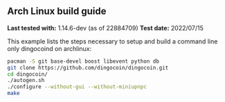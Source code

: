 Arch Linux build guide
----------------------

**Last tested with:** 1.14.6-dev (as of 22884709)
**Test date:** 2022/07/15

This example lists the steps necessary to setup and build a command line only
dingocoind on archlinux:

```sh
pacman -S git base-devel boost libevent python db
git clone https://github.com/dingocoin/dingocoin.git
cd dingocoin/
./autogen.sh
./configure --without-gui --without-miniupnpc
make
```
